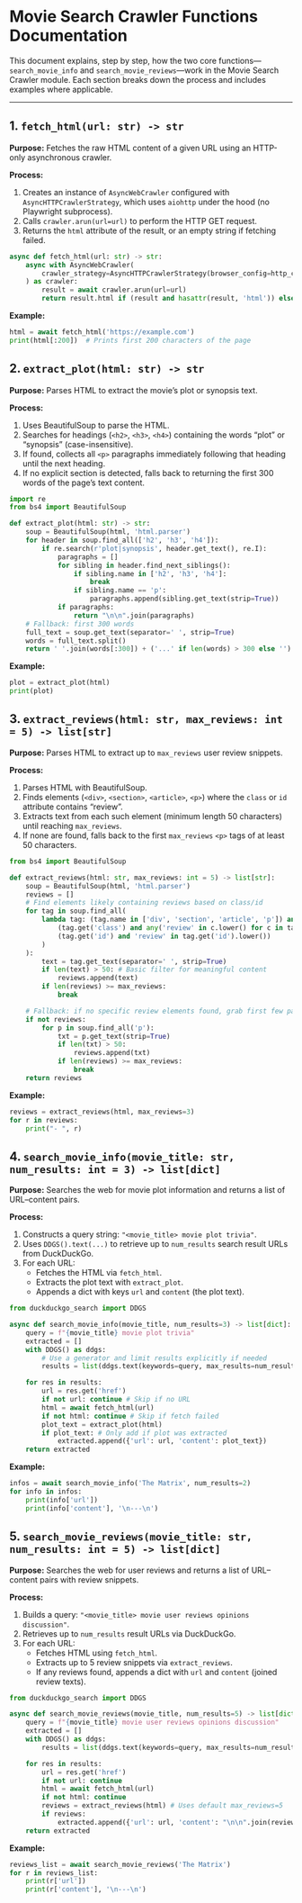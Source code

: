 # Movie Search Crawler Functions Documentation

This document explains, step by step, how the two core functions—`search_movie_info` and `search_movie_reviews`—work in the Movie Search Crawler module. Each section breaks down the process and includes examples where applicable.

---

## 1. `fetch_html(url: str) -> str`

**Purpose:**
Fetches the raw HTML content of a given URL using an HTTP-only asynchronous crawler.

**Process:**
1.  Creates an instance of `AsyncWebCrawler` configured with `AsyncHTTPCrawlerStrategy`, which uses `aiohttp` under the hood (no Playwright subprocess).
2.  Calls `crawler.arun(url=url)` to perform the HTTP GET request.
3.  Returns the `html` attribute of the result, or an empty string if fetching failed.

```python
async def fetch_html(url: str) -> str:
    async with AsyncWebCrawler(
        crawler_strategy=AsyncHTTPCrawlerStrategy(browser_config=http_config)
    ) as crawler:
        result = await crawler.arun(url=url)
        return result.html if (result and hasattr(result, 'html')) else ""
```

**Example:**

```python
html = await fetch_html('https://example.com')
print(html[:200])  # Prints first 200 characters of the page
```

## 2. `extract_plot(html: str) -> str`

**Purpose:**
Parses HTML to extract the movie’s plot or synopsis text.

**Process:**

1.  Uses BeautifulSoup to parse the HTML.
2.  Searches for headings (`<h2>`, `<h3>`, `<h4>`) containing the words “plot” or “synopsis” (case-insensitive).
3.  If found, collects all `<p>` paragraphs immediately following that heading until the next heading.
4.  If no explicit section is detected, falls back to returning the first 300 words of the page’s text content.

```python
import re
from bs4 import BeautifulSoup

def extract_plot(html: str) -> str:
    soup = BeautifulSoup(html, 'html.parser')
    for header in soup.find_all(['h2', 'h3', 'h4']):
        if re.search(r'plot|synopsis', header.get_text(), re.I):
            paragraphs = []
            for sibling in header.find_next_siblings():
                if sibling.name in ['h2', 'h3', 'h4']:
                    break
                if sibling.name == 'p':
                    paragraphs.append(sibling.get_text(strip=True))
            if paragraphs:
                return "\n\n".join(paragraphs)
    # Fallback: first 300 words
    full_text = soup.get_text(separator=' ', strip=True)
    words = full_text.split()
    return ' '.join(words[:300]) + ('...' if len(words) > 300 else '')
```

**Example:**

```python
plot = extract_plot(html)
print(plot)
```

## 3. `extract_reviews(html: str, max_reviews: int = 5) -> list[str]`

**Purpose:**
Parses HTML to extract up to `max_reviews` user review snippets.

**Process:**

1.  Parses HTML with BeautifulSoup.
2.  Finds elements (`<div>`, `<section>`, `<article>`, `<p>`) where the `class` or `id` attribute contains “review”.
3.  Extracts text from each such element (minimum length 50 characters) until reaching `max_reviews`.
4.  If none are found, falls back to the first `max_reviews` `<p>` tags of at least 50 characters.

```python
from bs4 import BeautifulSoup

def extract_reviews(html: str, max_reviews: int = 5) -> list[str]:
    soup = BeautifulSoup(html, 'html.parser')
    reviews = []
    # Find elements likely containing reviews based on class/id
    for tag in soup.find_all(
        lambda tag: (tag.name in ['div', 'section', 'article', 'p']) and (
            (tag.get('class') and any('review' in c.lower() for c in tag.get('class'))) or
            (tag.get('id') and 'review' in tag.get('id').lower())
        )
    ):
        text = tag.get_text(separator=' ', strip=True)
        if len(text) > 50: # Basic filter for meaningful content
            reviews.append(text)
        if len(reviews) >= max_reviews:
            break

    # Fallback: if no specific review elements found, grab first few paragraphs
    if not reviews:
        for p in soup.find_all('p'):
            txt = p.get_text(strip=True)
            if len(txt) > 50:
                reviews.append(txt)
            if len(reviews) >= max_reviews:
                break
    return reviews
```

**Example:**

```python
reviews = extract_reviews(html, max_reviews=3)
for r in reviews:
    print("- ", r)
```

## 4. `search_movie_info(movie_title: str, num_results: int = 3) -> list[dict]`

**Purpose:**
Searches the web for movie plot information and returns a list of URL–content pairs.

**Process:**

1.  Constructs a query string: `"<movie_title> movie plot trivia"`.
2.  Uses `DDGS().text(...)` to retrieve up to `num_results` search result URLs from DuckDuckGo.
3.  For each URL:
    *   Fetches the HTML via `fetch_html`.
    *   Extracts the plot text with `extract_plot`.
    *   Appends a dict with keys `url` and `content` (the plot text).

```python
from duckduckgo_search import DDGS

async def search_movie_info(movie_title, num_results=3) -> list[dict]:
    query = f"{movie_title} movie plot trivia"
    extracted = []
    with DDGS() as ddgs:
        # Use a generator and limit results explicitly if needed
        results = list(ddgs.text(keywords=query, max_results=num_results))

    for res in results:
        url = res.get('href')
        if not url: continue # Skip if no URL
        html = await fetch_html(url)
        if not html: continue # Skip if fetch failed
        plot_text = extract_plot(html)
        if plot_text: # Only add if plot was extracted
            extracted.append({'url': url, 'content': plot_text})
    return extracted
```

**Example:**

```python
infos = await search_movie_info('The Matrix', num_results=2)
for info in infos:
    print(info['url'])
    print(info['content'], '\n---\n')
```

## 5. `search_movie_reviews(movie_title: str, num_results: int = 5) -> list[dict]`

**Purpose:**
Searches the web for user reviews and returns a list of URL–content pairs with review snippets.

**Process:**

1.  Builds a query: `"<movie_title> movie user reviews opinions discussion"`.
2.  Retrieves up to `num_results` result URLs via DuckDuckGo.
3.  For each URL:
    *   Fetches HTML using `fetch_html`.
    *   Extracts up to 5 review snippets via `extract_reviews`.
    *   If any reviews found, appends a dict with `url` and `content` (joined review texts).

```python
from duckduckgo_search import DDGS

async def search_movie_reviews(movie_title, num_results=5) -> list[dict]:
    query = f"{movie_title} movie user reviews opinions discussion"
    extracted = []
    with DDGS() as ddgs:
        results = list(ddgs.text(keywords=query, max_results=num_results))

    for res in results:
        url = res.get('href')
        if not url: continue
        html = await fetch_html(url)
        if not html: continue
        reviews = extract_reviews(html) # Uses default max_reviews=5
        if reviews:
            extracted.append({'url': url, 'content': "\n\n".join(reviews)})
    return extracted
```

**Example:**

```python
reviews_list = await search_movie_reviews('The Matrix')
for r in reviews_list:
    print(r['url'])
    print(r['content'], '\n---\n')

```